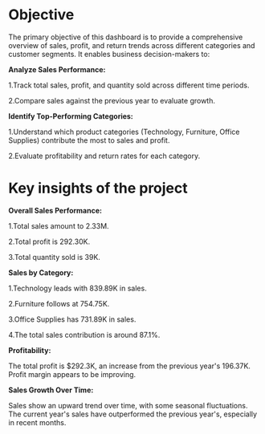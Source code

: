 # Objective
The primary objective of this dashboard is to provide a comprehensive overview of sales, profit, and return trends across different categories and customer segments. It enables business decision-makers to:

**Analyze Sales Performance:**

1.Track total sales, profit, and quantity sold across different time periods.

2.Compare sales against the previous year to evaluate growth.

**Identify Top-Performing Categories:**

1.Understand which product categories (Technology, Furniture, Office Supplies) contribute the most to sales and profit.

2.Evaluate profitability and return rates for each category.
# Key insights of the project

**Overall Sales Performance:**

1.Total sales amount to 2.33M.

2.Total profit is 292.30K.

3.Total quantity sold is 39K.

**Sales by Category:**

1.Technology leads with 839.89K in sales.

2.Furniture follows at 754.75K.

3.Office Supplies has 731.89K in sales.

4.The total sales contribution is around 87.1%.

**Profitability:**

The total profit is $292.3K, an increase from the previous year's 196.37K.
Profit margin appears to be improving.

**Sales Growth Over Time:**

  Sales show an upward trend over time, with some seasonal fluctuations.
  The current year's sales have outperformed the previous year's, especially in recent months.
